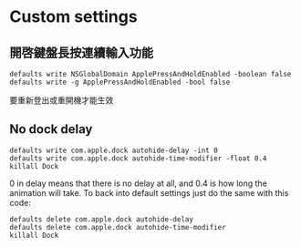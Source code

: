 # Custom settings

## 開啓鍵盤長按連續輸入功能

```
defaults write NSGlobalDomain ApplePressAndHoldEnabled -boolean false
defaults write -g ApplePressAndHoldEnabled -bool false
```

要重新登出或重開機才能生效

## No dock delay

```
defaults write com.apple.dock autohide-delay -int 0
defaults write com.apple.dock autohide-time-modifier -float 0.4
killall Dock
```

0 in delay means that there is no delay at all, and 0.4 is how long the animation will take.
To back into default settings just do the same with this code:

```
defaults delete com.apple.dock autohide-delay
defaults delete com.apple.dock autohide-time-modifier
killall Dock
```
